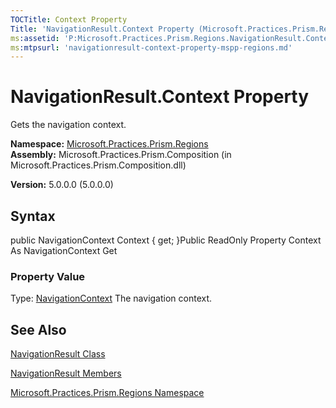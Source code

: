 ```yaml
---
TOCTitle: Context Property
Title: 'NavigationResult.Context Property (Microsoft.Practices.Prism.Regions)'
ms:assetid: 'P:Microsoft.Practices.Prism.Regions.NavigationResult.Context'
ms:mtpsurl: 'navigationresult-context-property-mspp-regions.md'
---
```


# NavigationResult.Context Property

Gets the navigation context.

**Namespace:** [Microsoft.Practices.Prism.Regions](https://msdn.microsoft.com/library/microsoft.practices.prism.regions)
**Assembly:** Microsoft.Practices.Prism.Composition (in Microsoft.Practices.Prism.Composition.dll)

**Version:** 5.0.0.0 (5.0.0.0)

## Syntax
public NavigationContext Context { get; }Public ReadOnly Property Context As NavigationContext Get
### Property Value

Type: [NavigationContext](https://msdn.microsoft.com/library/microsoft.practices.prism.regions.navigationcontext)
The navigation context.

## See Also
[NavigationResult Class](https://msdn.microsoft.com/library/microsoft.practices.prism.regions.navigationresult)

[NavigationResult Members](https://msdn.microsoft.com/allmembers.t:microsoft.practices.prism.regions.navigationresult)

[Microsoft.Practices.Prism.Regions Namespace](https://msdn.microsoft.com/library/microsoft.practices.prism.regions)
